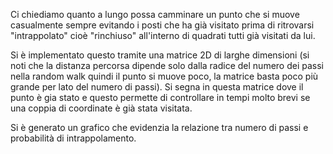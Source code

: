 Ci chiediamo quanto a lungo possa camminare un punto che si muove casualmente
sempre evitando i posti che ha già visitato prima di ritrovarsi "intrappolato" cioè "rinchiuso"
all'interno di quadrati tutti già visitati da lui.

Si è implementato questo tramite una matrice 2D di larghe dimensioni (si noti che la distanza percorsa
dipende solo dalla radice del numero dei passi nella random walk quindi il punto si muove poco, la matrice basta
poco più grande per lato del numero di passi). Si segna in questa matrice dove il punto è gia stato e questo permette di 
controllare in tempi molto brevi se una coppia di coordinate è già stata visitata.

Si è generato un grafico che evidenzia la relazione tra numero di passi e probabilità di intrappolamento.
